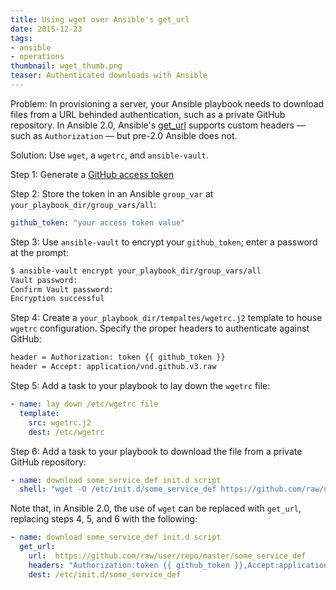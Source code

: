 ```yaml
---
title: Using wget over Ansible's get_url
date: 2015-12-23
tags:
- ansible
- operations
thumbnail: wget_thumb.png
teaser: Authenticated downloads with Ansible
---
```


Problem: In provisioning a server, your Ansible playbook needs to download files from a URL behinded authentication, such as a private GitHub repository. In Ansible 2.0, Ansible's [get_url]() supports custom headers &mdash; such as `Authorization` &mdash; but pre-2.0 Ansible does not.

Solution: Use `wget`, a `wgetrc`, and `ansible-vault`.

Step 1: Generate a [GitHub access token](https://github.com/settings/tokens)

Step 2: Store the token in an Ansible `group_var` at `your_playbook_dir/group_vars/all`:

```yaml
github_token: "your access token value"
```

Step 3: Use `ansible-vault` to encrypt your `github_token`; enter a password at the prompt:

```bash
$ ansible-vault encrypt your_playbook_dir/group_vars/all
Vault password:
Confirm Vault password:
Encryption successful
```

Step 4: Create a `your_playbook_dir/tempaltes/wgetrc.j2` template to house `wgetrc` configuration. Specify the proper headers to authenticate against GitHub:

```bash
header = Authorization: token {{ github_token }}
header = Accept: application/vnd.github.v3.raw
```

Step 5: Add a task to your playbook to lay down the `wgetrc` file:

```yaml
- name: lay down /etc/wgetrc file
  template:
    src: wgetrc.j2
    dest: /etc/wgetrc
```

Step 6: Add a task to your playbook to download the file from a private GitHub repository:

```yaml
- name: download some_service_def init.d script
  shell: "wget -O /etc/init.d/some_service_def https://github.com/raw/user/repo/master/some_service_def"
```

Note that, in Ansible 2.0, the use of `wget` can be replaced with `get_url`, replacing steps 4, 5, and 6 with the following:

```yaml
- name: download some_service_def init.d script
  get_url:
    url:  https://github.com/raw/user/repo/master/some_service_def
    headers: "Authorization:token {{ github_token }},Accept:application/vnd.github.v3.raw"
    dest: /etc/init.d/some_service_def
```
